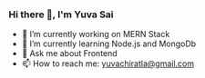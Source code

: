 ### Hi there 👋, I'm Yuva Sai

- 🔭 I’m currently working on MERN Stack
- 🌱 I’m currently learning Node.js and MongoDb
- 💬 Ask me about Frontend
- 📫 How to reach me: yuvachiratla@gmail.com
